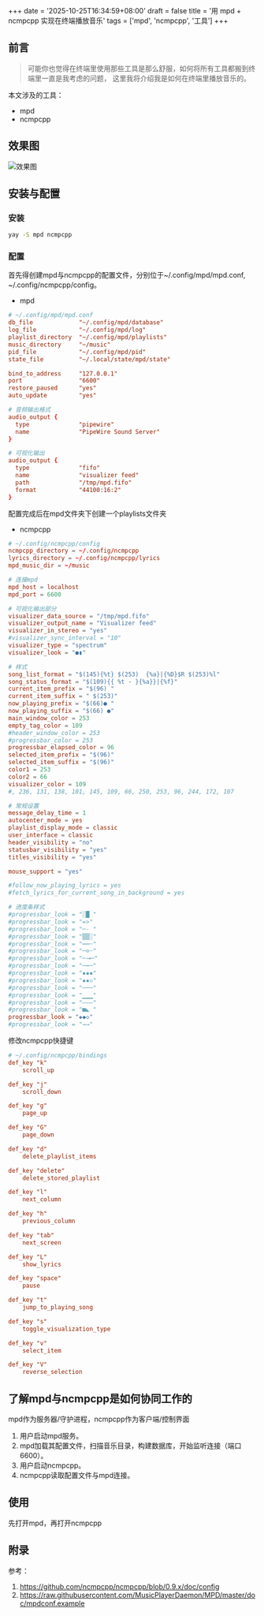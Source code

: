 +++
date = '2025-10-25T16:34:59+08:00'
draft = false
title = '用 mpd + ncmpcpp 实现在终端播放音乐'
tags = ['mpd', 'ncmpcpp', '工具']
+++

## 前言

> 可能你也觉得在终端里使用那些工具是那么舒服，如何将所有工具都搬到终端里一直是我考虑的问题，
> 这里我将介绍我是如何在终端里播放音乐的。

本文涉及的工具：
- mpd
- ncmpcpp

## 效果图
![效果图](/images/ncmpcpp.png)

## 安装与配置
### 安装
```sh
yay -S mpd ncmpcpp
```
### 配置
首先得创建mpd与ncmpcpp的配置文件，分别位于~/.config/mpd/mpd.conf, ~/.config/ncmpcpp/config。
- mpd
```conf
# ~/.config/mpd/mpd.conf
db_file             "~/.config/mpd/database"
log_file            "~/.config/mpd/log"
playlist_directory  "~/.config/mpd/playlists"
music_directory     "~/music"
pid_file            "~/.config/mpd/pid"
state_file          "~/.local/state/mpd/state"

bind_to_address     "127.0.0.1"
port                "6600"
restore_paused      "yes"
auto_update         "yes"

# 音频输出格式
audio_output {
  type              "pipewire"
  name              "PipeWire Sound Server"
}

# 可视化输出
audio_output {
  type              "fifo"
  name              "visualizer feed"
  path              "/tmp/mpd.fifo"
  format            "44100:16:2"
}

```
配置完成后在mpd文件夹下创建一个playlists文件夹
- ncmpcpp
```conf
# ~/.config/ncmpcpp/config
ncmpcpp_directory = ~/.config/ncmpcpp
lyrics_directory = ~/.config/ncmpcpp/lyrics
mpd_music_dir = ~/music

# 连接mpd
mpd_host = localhost
mpd_port = 6600

# 可视化输出部分
visualizer_data_source = "/tmp/mpd.fifo"
visualizer_output_name = "Visualizer feed"
visualizer_in_stereo = "yes"
#visualizer_sync_interval = "10"
visualizer_type = "spectrum"
visualizer_look = "●▮"

# 样式
song_list_format = "$(145){%t} $(253)  {%a}|{%D}$R $(253)%l"
song_status_format = "$(109){{ %t - }{%a}}|{%f}"
current_item_prefix = "$(96) "
current_item_suffix = " $(253)"
now_playing_prefix = "$(66)● "
now_playing_suffix = "$(66) ●"
main_window_color = 253
empty_tag_color = 109
#header_window_color = 253
#progressbar_color = 253
progressbar_elapsed_color = 96
selected_item_prefix = "$(96)"
selected_item_suffix = "$(96)"
color1 = 253
color2 = 66
visualizer_color = 109
#, 236, 131, 138, 101, 145, 109, 66, 250, 253, 96, 244, 172, 107

# 常规设置
message_delay_time = 1
autocenter_mode = yes
playlist_display_mode = classic
user_interface = classic
header_visibility = "no"
statusbar_visibility = "yes"
titles_visibility = "yes"

mouse_support = "yes"

#follow_now_playing_lyrics = yes
#fetch_lyrics_for_current_song_in_background = yes

# 进度条样式
#progressbar_look = "░█ "
#progressbar_look = "=>"
#progressbar_look = "─- "
#progressbar_look = "▒▒░"
#progressbar_look = "┅┅┄"
#progressbar_look = "─⊙┄"
#progressbar_look = "─➞─"
#progressbar_look = "─┅─"
#progressbar_look = "▪▪▪"
#progressbar_look = "▪▪▫"
#progressbar_look = "───"
#progressbar_look = "▁▁▁"
#progressbar_look = "‒‒‒"
#progressbar_look = "■◣ "
progressbar_look = "◈◆◇"
#progressbar_look = "→→"

```
修改ncmpcpp快捷键
```conf
# ~/.config/ncmpcpp/bindings
def_key "k"
    scroll_up

def_key "j"
    scroll_down

def_key "g"
    page_up

def_key "G"
    page_down

def_key "d"
    delete_playlist_items

def_key "delete"
    delete_stored_playlist

def_key "l"
    next_column

def_key "h"
    previous_column

def_key "tab"
    next_screen

def_key "L"
    show_lyrics

def_key "space"
    pause

def_key "t"
    jump_to_playing_song

def_key "s"
    toggle_visualization_type

def_key "v"
    select_item

def_key "V"
    reverse_selection

```

## 了解mpd与ncmpcpp是如何协同工作的
mpd作为服务器/守护进程，ncmpcpp作为客户端/控制界面
1. 用户启动mpd服务。
2. mpd加载其配置文件，扫描音乐目录，构建数据库，开始监听连接（端口6600）。
3. 用户启动ncmpcpp。
4. ncmpcpp读取配置文件与mpd连接。

## 使用
先打开mpd，再打开ncmpcpp

## 附录
参考：
1. https://github.com/ncmpcpp/ncmpcpp/blob/0.9.x/doc/config
2. https://raw.githubusercontent.com/MusicPlayerDaemon/MPD/master/doc/mpdconf.example
